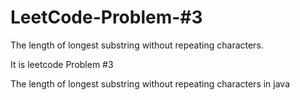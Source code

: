 # LeetCode-Problem-#3
The length of longest substring without repeating characters.

It is leetcode Problem #3

The length of longest substring without repeating characters in java
